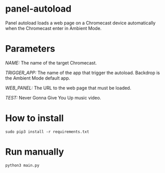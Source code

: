 # panel-autoload

Panel autoload loads a web page on a Chromecast device automatically when the Chromecast enter in Ambient Mode.

# Parameters

*NAME:* The name of the target Chromecast.

*TRIGGER_APP:* The name of the app that trigger the autoload. Backdrop is the Ambient Mode default app.

*WEB_PANEL:* The URL to the web page that must be loaded.

*TEST:* Never Gonna Give You Up music video.


# How to install

```
sudo pip3 install -r requirements.txt
```


# Run manually

```
python3 main.py
```